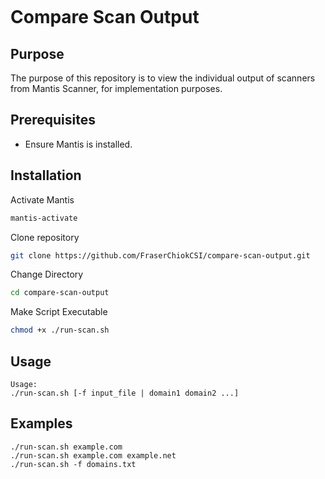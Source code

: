 ```

```

# Compare Scan Output

## Purpose

The purpose of this repository is to view the individual output of scanners from Mantis Scanner, for implementation purposes.

## Prerequisites

- Ensure Mantis is installed.

## Installation

Activate Mantis
```sh
mantis-activate
```

Clone repository
```sh
git clone https://github.com/FraserChiokCSI/compare-scan-output.git
```

Change Directory
```sh
cd compare-scan-output
```

Make Script Executable
```sh
chmod +x ./run-scan.sh
```

## Usage

```
Usage: 
./run-scan.sh [-f input_file | domain1 domain2 ...]
```

## Examples
```
./run-scan.sh example.com
./run-scan.sh example.com example.net
./run-scan.sh -f domains.txt
```